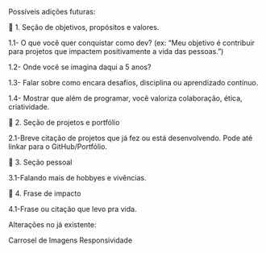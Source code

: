 Possíveis adições futuras:

🔹 1. Seção  de objetivos, propósitos e valores.

1.1- O que você quer conquistar como dev? (ex: “Meu objetivo é contribuir para projetos que impactem positivamente a vida das pessoas.”)

1.2- Onde você se imagina daqui a 5 anos?

1.3- Falar sobre como encara desafios, disciplina ou aprendizado contínuo.

1.4- Mostrar que além de programar, você valoriza colaboração, ética, criatividade.

🔹 2. Seção de projetos e portfólio

2.1-Breve citação de projetos que já fez ou está desenvolvendo. Pode até linkar para o GitHub/Portfólio.

🔹 3. Seção pessoal

3.1-Falando mais de hobbyes e vivências. 

🔹 4. Frase de impacto

4.1-Frase ou citação que levo pra vida.


Alterações no já existente:

Carrosel de Imagens
Responsividade

